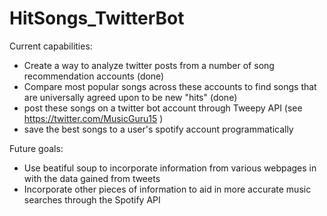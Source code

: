# HitSongs_TwitterBot

Current capabilities:
* Create a way to analyze twitter posts from a number of song recommendation accounts (done)
* Compare most popular songs across these accounts to find songs that are universally agreed upon to be new "hits" (done)
* post these songs on a twitter bot account through Tweepy API (see https://twitter.com/MusicGuru15 )
* save the best <n> songs to a user's spotify account programmatically

Future goals: 
* Use beatiful soup to incorporate information from various webpages in with the data gained from tweets
* Incorporate other pieces of information to aid in more accurate music searches through the Spotify API
